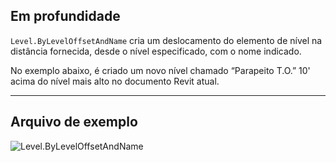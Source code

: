 ## Em profundidade
`Level.ByLevelOffsetAndName` cria um deslocamento do elemento de nível na distância fornecida, desde o nível especificado, com o nome indicado.

No exemplo abaixo, é criado um novo nível chamado “Parapeito T.O.” 10' acima do nível mais alto no documento Revit atual.
___
## Arquivo de exemplo

![Level.ByLevelOffsetAndName](./Revit.Elements.Level.ByLevelOffsetAndName_img.jpg)
